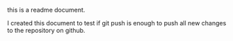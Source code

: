 this is a readme document.

I created this document to test if git push is enough to push all new changes to the repository on github.
